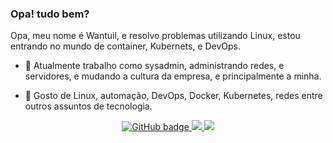 ### Opa! tudo bem?
Opa, meu nome é Wantuil, e resolvo problemas utilizando Linux, estou entrando no mundo de container, Kubernets, e DevOps.

- :rocket: Atualmente trabalho como sysadmin, administrando redes, e servidores, e mudando a cultura da empresa, e principalmente a minha.

- 💬 Gosto de Linux, automação, DevOps, Docker, Kubernetes, redes entre outros assuntos de tecnologia.

<p align="center">
  <a href="https://github.com/Wantuilxavier?tab=followers">
    <img src="https://img.shields.io/github/followers/Wantuilxavier?label=Followers&logo=GitHub&style=for-the-badge" alt="GitHub badge" />
  </a>
  <a href = "mailto:wantuil.xavier@gmail.com">
    <img src="https://img.shields.io/badge/-Gmail-%23333?style=for-the-badge&logo=gmail&logoColor=white" target="_blank">
  </a>
  <a href="https://www.linkedin.com/in/wantuil-toledo-2a8ba77a" target="_blank">
    <img src="https://img.shields.io/badge/-LinkedIn-%230077B5?style=for-the-badge&logo=linkedin&logoColor=white" target="_blank">
  </a> 
</p>

<!--
**badtuxx/badtuxx** is a ✨ _special_ ✨ repository because its `README.md` (this file) appears on your GitHub profile.
Here are some ideas to get you started:
- 🔭 I’m currently working on ...
- 🌱 I’m currently learning ...
- 👯 I’m looking to collaborate on ...
- 🤔 I’m looking for help with ...
- 💬 Ask me about ...
- 📫 How to reach me: ...
- 😄 Pronouns: ...
- ⚡ Fun fact: ...
-->
